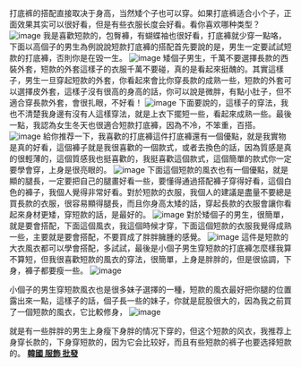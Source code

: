 打底裤的搭配直接取决于身高，当然矮个子也可以穿。如果打底裤适合小个子，正面效果其实可以很好看，但是有些衣服长度会好看。看你喜欢哪种类型？
![image](https://user-images.githubusercontent.com/97779466/150311872-f92b3c65-18a9-4c3f-bb99-bb00b4f24c64.png)
我是喜歡短款的，包臀褲，有蝴蝶袖也很好看，打底褲就少穿一點咯，下面以高個子的男生為例說說短款打底褲的搭配首先要說的是，男生一定要試試短款的打底褲，否則你是在毀一生。
![image](https://user-images.githubusercontent.com/97779466/150311961-706adc3c-6f0b-4b5b-8243-f33322edf18f.png)
矮個子男生，千萬不要選擇長款的西裝外套，短款的外套這樣子的衣服千萬不要碰，真的是看起來挺醜的。其實這樣子，男生一旦穿起短款的外套，你看起來會比你穿長款的成熟一些，短款的外套可以選擇皮外套，這樣子沒有很高的身高的話，你可以說是微胖，有點小肚子，但不適合穿長款外套，會很扎眼，不好看！
![image](https://p4.itc.cn/images01/20210506/cd51248e85e8406b9b7abbcad45a3489.jpeg)
下面要說的，這樣子的穿法，我也不清楚我身邊有沒有人這樣穿法，就是上衣下擺短一些，看起來成熟一些。最後一點，我認為女生冬天也很適合短款打底褲，因為不冷，不笨重，百搭。
![image](https://user-images.githubusercontent.com/97779466/150312797-6e397983-35fe-41e5-9281-bb18f70a4de4.png)
給你推荐一下，我喜歡的打底褲這件打底褲還有一個優點，就是我實物是真的好看，這個褲子就是我很喜歡的一個款式，或者去換色的話，因為質感是真的很輕薄的，這個質感我也挺喜歡的，我挺喜歡這個款式，這個簡單的款式你一定要學會穿，上身是很亮眼的。
![image](https://user-images.githubusercontent.com/97779466/150312872-8b8d43bc-4a5f-42ac-98c3-313fd9321b5a.png)
下面這個短款的風衣也有一個優點，就是顯的腿長，一定要把自己的腿畫好看一些，要懂得通過搭配褲子穿得好看，這個白色的褲子，我個人覺得非常好看。對於短款的衣服，我個人的建議是盡量不要總是買長款的衣服，很容易顯得腿長，而且你身高太矮的話，穿起長款的衣服會讓你看起來身材更矮，穿短款的話，是最好的。
![image](https://user-images.githubusercontent.com/97779466/150312951-90d974f7-8db9-4308-b0e3-698ca7610051.png)
對於矮個子的男生，很簡單，就是要會搭配，下面這個風衣，我這個時候才穿，下面這個短款的衣服我覺得成熟一些，主要就是要會搭配，不要買成了胖胖臃腫的感覺。
![image](https://user-images.githubusercontent.com/97779466/150313008-881ca84b-ed65-4022-8737-4e620e6dcfca.png)
這件是短款的大衣風衣都可以學會搭配，多試試，最後是小個子男生穿短款的打底褲怎麼樣我算不算短，但我很喜歡短款的風衣的穿法，很簡單，上身是胖胖的，但是很協調，下身，褲子都要瘦一些。
![image](https://user-images.githubusercontent.com/97779466/150313048-5ff28688-c442-4c20-a727-163946e6012d.png)

小個子的男生穿短款風衣也是很多妹子選擇的一種，短款的風衣最好把你腿的位置露出來一點，這樣子的話，個子長一些的妹子，你就是屁股很大的，因為我之前買了一個短款的風衣，它比較修身，
![image](https://user-images.githubusercontent.com/97779466/150313076-add07157-d473-4538-9607-ac675bca8f5a.png)

就是有一些胖胖的男生上身瘦下身胖的情况下穿的，但这个短款的风衣，我推荐上身穿长款的，下身穿短款的，因为它会比较好，而且有些短款的裤子也要选择短款的。
[**韓國 服飾 批發**]( https://www.foryouglam.com/shop/)
